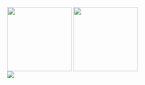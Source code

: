 <div>
  <img height="150" align="center" src="https://github-readme-stats.vercel.app/api?username=alexandertoepfer&show_icons=true&show_owner=true&count_private=true&include_all_commits=true&hide=prs,issues,contribs&theme=graywhite " />
  <img height="150" align="center" src="https://github-readme-stats.vercel.app/api/top-langs?username=alexandertoepfer&show_icons=true&theme=graywhite" />
</div>
<img src="https://github-profile-trophy.vercel.app/?username=alexandertoepfer&theme=onedark&rank=SSS,SS,S,AAA,AA,A,B" />
<!--
**alexandertoepfer/alexandertoepfer** is a ✨ _special_ ✨ repository because its `README.md` (this file) appears on your GitHub profile.

Here are some ideas to get you started:

- 🔭 I’m currently working on ...
- 🌱 I’m currently learning ...
- 👯 I’m looking to collaborate on ...
- 🤔 I’m looking for help with ...
- 💬 Ask me about ...
- 📫 How to reach me: ...
- 😄 Pronouns: ...
- ⚡ Fun fact: ...
-->

